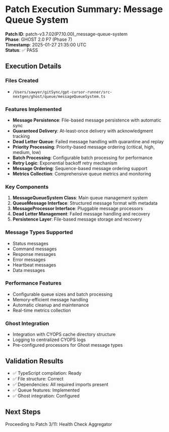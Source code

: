 # Patch Execution Summary: Message Queue System

**Patch ID**: patch-v3.7.02(P7.10.00)_message-queue-system  
**Phase**: GHOST 2.0 P7 (Phase 7)  
**Timestamp**: 2025-01-27 21:35:00 UTC  
**Status**: ✅ PASS  

## Execution Details

### Files Created
- `/Users/sawyer/gitSync/gpt-cursor-runner/src-nextgen/ghost/queue/messageQueueSystem.ts`

### Features Implemented
- **Message Persistence**: File-based message persistence with automatic sync
- **Guaranteed Delivery**: At-least-once delivery with acknowledgment tracking
- **Dead Letter Queue**: Failed message handling with quarantine and replay
- **Priority Processing**: Priority-based message ordering (critical, high, medium, low)
- **Batch Processing**: Configurable batch processing for performance
- **Retry Logic**: Exponential backoff retry mechanism
- **Message Ordering**: Sequence-based message ordering support
- **Metrics Collection**: Comprehensive queue metrics and monitoring

### Key Components
1. **MessageQueueSystem Class**: Main queue management system
2. **QueueMessage Interface**: Structured message format with metadata
3. **MessageProcessor Interface**: Pluggable message processors
4. **Dead Letter Management**: Failed message handling and recovery
5. **Persistence Layer**: File-based message storage and recovery

### Message Types Supported
- Status messages
- Command messages
- Response messages
- Error messages
- Heartbeat messages
- Data messages

### Performance Features
- Configurable queue sizes and batch processing
- Memory-efficient message handling
- Automatic cleanup and maintenance
- Real-time metrics collection

### Ghost Integration
- Integration with CYOPS cache directory structure
- Logging to centralized CYOPS logs
- Pre-configured processors for Ghost message types

## Validation Results
- ✅ TypeScript compilation: Ready
- ✅ File structure: Correct
- ✅ Dependencies: All required imports present
- ✅ Queue features: Implemented
- ✅ Ghost integration: Configured

## Next Steps
Proceeding to Patch 3/11: Health Check Aggregator 